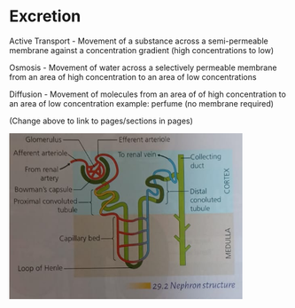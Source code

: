 # Excretion

Active Transport - Movement of a substance across a semi-permeable membrane against a concentration gradient (high concentrations to low)

Osmosis - Movement of water across a selectively permeable membrane from an area of high concentration to an area of low concentrations

Diffusion - Movement of molecules from an area of of high concentration to an area of low concentration example: perfume (no membrane required)

(Change above to link to pages/sections in pages)

![Untitled](Excretion%2016c6b/Untitled.png)